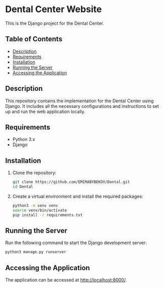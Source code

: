 
# Dental Center Website

This is the Django project for the Dental Center.

## Table of Contents

- [Description](#description)
- [Requirements](#requirements)
- [Installation](#installation)
- [Running the Server](#running-the-server)
- [Accessing the Application](#accessing-the-application)

## Description

This repository contains the implementation for the Dental Center using Django. It includes all the necessary configurations and instructions to set up and run the web application locally.

## Requirements

- Python 3.x
- Django

## Installation

1. Clone the repository:
   ```sh
   git clone https://github.com/EMIRABYBEKOV/Dental.git
   cd Dental
   ```

2. Create a virtual environment and install the required packages:
   ```sh
   python3 -m venv venv
   source venv/bin/activate
   pip install -r requirements.txt
   ```

## Running the Server


Run the following command to start the Django development server:
   ```sh
   python3 manage.py runserver
   ```

## Accessing the Application

The application can be accessed at [http://localhost:8000/](http://localhost:8000/).
